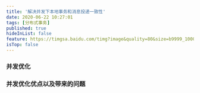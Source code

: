 ```yaml
---
title: '解决并发下本地事务和消息投递一致性'
date: 2020-06-22 10:27:01
tags: [分布式事务]
published: true
hideInList: false
feature: https://timgsa.baidu.com/timg?image&quality=80&size=b9999_10000&sec=1592810980804&di=aad11833d3e9a342e1790191768476b3&imgtype=0&src=http%3A%2F%2Fa3.att.hudong.com%2F47%2F65%2F20300543745352145671650930126.jpg
isTop: false
---
```

### 并发优化

### 并发优化优点以及带来的问题